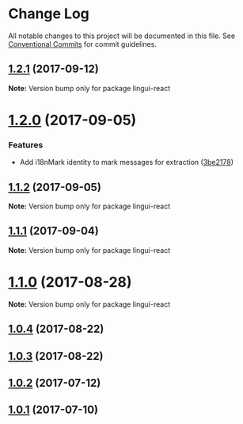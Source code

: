 # Change Log

All notable changes to this project will be documented in this file.
See [Conventional Commits](https://conventionalcommits.org) for commit guidelines.

<a name="1.2.1"></a>
## [1.2.1](https://github.com/lingui/js-lingui/compare/lingui-react@1.2.0...lingui-react@1.2.1) (2017-09-12)




**Note:** Version bump only for package lingui-react

<a name="1.2.0"></a>
# [1.2.0](https://github.com/lingui/js-lingui/compare/lingui-react@1.1.2...lingui-react@1.2.0) (2017-09-05)


### Features

* Add i18nMark identity to mark messages for extraction ([3be2178](https://github.com/lingui/js-lingui/commit/3be2178))




<a name="1.1.2"></a>
## [1.1.2](https://github.com/lingui/js-lingui/compare/lingui-react@1.1.1...lingui-react@1.1.2) (2017-09-05)




**Note:** Version bump only for package lingui-react

<a name="1.1.1"></a>
## [1.1.1](https://github.com/lingui/js-lingui/compare/lingui-react@1.1.0...lingui-react@1.1.1) (2017-09-04)




**Note:** Version bump only for package lingui-react

<a name="1.1.0"></a>
# [1.1.0](https://github.com/lingui/js-lingui/compare/lingui-react@1.1.0-1...lingui-react@1.1.0) (2017-08-28)




**Note:** Version bump only for package lingui-react

<a name="1.0.4"></a>
## [1.0.4](https://github.com/lingui/js-lingui/compare/lingui-react@1.0.3...lingui-react@1.0.4) (2017-08-22)




<a name="1.0.3"></a>
## [1.0.3](https://github.com/lingui/js-lingui/compare/lingui-react@1.0.2...lingui-react@1.0.3) (2017-08-22)




<a name="1.0.2"></a>
## [1.0.2](https://github.com/lingui/js-lingui/compare/lingui-react@1.0.1...lingui-react@1.0.2) (2017-07-12)




<a name="1.0.1"></a>
## [1.0.1](https://github.com/lingui/js-lingui/compare/lingui-react@1.0.0...lingui-react@1.0.1) (2017-07-10)
